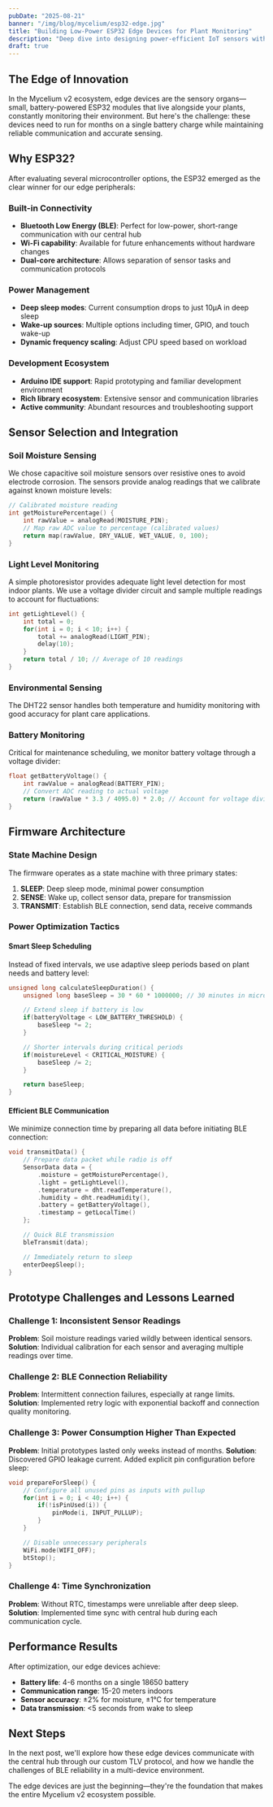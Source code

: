```yaml
---
pubDate: "2025-08-21"
banner: "/img/blog/mycelium/esp32-edge.jpg"
title: "Building Low-Power ESP32 Edge Devices for Plant Monitoring"
description: "Deep dive into designing power-efficient IoT sensors with ESP32, BLE communication, and smart sleep strategies"
draft: true
---
```


## The Edge of Innovation

In the Mycelium v2 ecosystem, edge devices are the sensory organs—small, battery-powered ESP32 modules that live alongside your plants, constantly monitoring their environment. But here's the challenge: these devices need to run for months on a single battery charge while maintaining reliable communication and accurate sensing.

## Why ESP32?

After evaluating several microcontroller options, the ESP32 emerged as the clear winner for our edge peripherals:

### Built-in Connectivity

- **Bluetooth Low Energy (BLE)**: Perfect for low-power, short-range communication with our central hub
- **Wi-Fi capability**: Available for future enhancements without hardware changes
- **Dual-core architecture**: Allows separation of sensor tasks and communication protocols

### Power Management

- **Deep sleep modes**: Current consumption drops to just 10µA in deep sleep
- **Wake-up sources**: Multiple options including timer, GPIO, and touch wake-up
- **Dynamic frequency scaling**: Adjust CPU speed based on workload

### Development Ecosystem

- **Arduino IDE support**: Rapid prototyping and familiar development environment
- **Rich library ecosystem**: Extensive sensor and communication libraries
- **Active community**: Abundant resources and troubleshooting support

## Sensor Selection and Integration

### Soil Moisture Sensing

We chose capacitive soil moisture sensors over resistive ones to avoid electrode corrosion. The sensors provide analog readings that we calibrate against known moisture levels:

```cpp
// Calibrated moisture reading
int getMoisturePercentage() {
    int rawValue = analogRead(MOISTURE_PIN);
    // Map raw ADC value to percentage (calibrated values)
    return map(rawValue, DRY_VALUE, WET_VALUE, 0, 100);
}
```

### Light Level Monitoring

A simple photoresistor provides adequate light level detection for most indoor plants. We use a voltage divider circuit and sample multiple readings to account for fluctuations:

```cpp
int getLightLevel() {
    int total = 0;
    for(int i = 0; i < 10; i++) {
        total += analogRead(LIGHT_PIN);
        delay(10);
    }
    return total / 10; // Average of 10 readings
}
```

### Environmental Sensing

The DHT22 sensor handles both temperature and humidity monitoring with good accuracy for plant care applications.

### Battery Monitoring

Critical for maintenance scheduling, we monitor battery voltage through a voltage divider:

```cpp
float getBatteryVoltage() {
    int rawValue = analogRead(BATTERY_PIN);
    // Convert ADC reading to actual voltage
    return (rawValue * 3.3 / 4095.0) * 2.0; // Account for voltage divider
}
```

## Firmware Architecture

### State Machine Design

The firmware operates as a state machine with three primary states:

1. **SLEEP**: Deep sleep mode, minimal power consumption
2. **SENSE**: Wake up, collect sensor data, prepare for transmission
3. **TRANSMIT**: Establish BLE connection, send data, receive commands

### Power Optimization Tactics

#### Smart Sleep Scheduling

Instead of fixed intervals, we use adaptive sleep periods based on plant needs and battery level:

```cpp
unsigned long calculateSleepDuration() {
    unsigned long baseSleep = 30 * 60 * 1000000; // 30 minutes in microseconds

    // Extend sleep if battery is low
    if(batteryVoltage < LOW_BATTERY_THRESHOLD) {
        baseSleep *= 2;
    }

    // Shorter intervals during critical periods
    if(moistureLevel < CRITICAL_MOISTURE) {
        baseSleep /= 2;
    }

    return baseSleep;
}
```

#### Efficient BLE Communication

We minimize connection time by preparing all data before initiating BLE connection:

```cpp
void transmitData() {
    // Prepare data packet while radio is off
    SensorData data = {
        .moisture = getMoisturePercentage(),
        .light = getLightLevel(),
        .temperature = dht.readTemperature(),
        .humidity = dht.readHumidity(),
        .battery = getBatteryVoltage(),
        .timestamp = getLocalTime()
    };

    // Quick BLE transmission
    bleTransmit(data);

    // Immediately return to sleep
    enterDeepSleep();
}
```

## Prototype Challenges and Lessons Learned

### Challenge 1: Inconsistent Sensor Readings

**Problem**: Soil moisture readings varied wildly between identical sensors.
**Solution**: Individual calibration for each sensor and averaging multiple readings over time.

### Challenge 2: BLE Connection Reliability

**Problem**: Intermittent connection failures, especially at range limits.
**Solution**: Implemented retry logic with exponential backoff and connection quality monitoring.

### Challenge 3: Power Consumption Higher Than Expected

**Problem**: Initial prototypes lasted only weeks instead of months.
**Solution**: Discovered GPIO leakage current. Added explicit pin configuration before sleep:

```cpp
void prepareForSleep() {
    // Configure all unused pins as inputs with pullup
    for(int i = 0; i < 40; i++) {
        if(!isPinUsed(i)) {
            pinMode(i, INPUT_PULLUP);
        }
    }

    // Disable unnecessary peripherals
    WiFi.mode(WIFI_OFF);
    btStop();
}
```

### Challenge 4: Time Synchronization

**Problem**: Without RTC, timestamps were unreliable after deep sleep.
**Solution**: Implemented time sync with central hub during each communication cycle.

## Performance Results

After optimization, our edge devices achieve:

- **Battery life**: 4-6 months on a single 18650 battery
- **Communication range**: 15-20 meters indoors
- **Sensor accuracy**: ±2% for moisture, ±1°C for temperature
- **Data transmission**: <5 seconds from wake to sleep

## Next Steps

In the next post, we'll explore how these edge devices communicate with the central hub through our custom TLV protocol, and how we handle the challenges of BLE reliability in a multi-device environment.

The edge devices are just the beginning—they're the foundation that makes the entire Mycelium v2 ecosystem possible.
